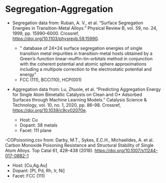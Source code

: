 # Segregation-Aggregation

- Segregation data from: 
Ruban, A. V., et al. “Surface Segregation Energies in Transition-Metal Alloys.” Physical Review B, vol. 59, no. 24, 1999, pp. 15990–6000. Crossref, https://doi.org/10.1103/physrevb.59.15990.

  - " database of 24×24 surface segregation energies of single transition metal impurities in transition-metal hosts obtained by a Green’s-function linear-muffin-tin-orbitals method in conjunction with the coherent potential and atomic sphere approximations including a multipole correction to the electrostatic potential and energy"
  - FCC (111), BCC(110), HCP(001)

- Aggregation data from: 
Lu, Zhuole, et al. “Predicting Aggregation Energy for Single Atom Bimetallic Catalysts on Clean and O* Adsorbed Surfaces through Machine Learning Models.” Catalysis Science & Technology, vol. 10, no. 1, 2020, pp. 86–98. Crossref, https://doi.org/10.1039/c9cy02070e.
  - Host: Cu
  - Dopant: 38 metals
  - Facet: 111 plane

-COPoisoning.csv from:
Darby, M.T., Sykes, E.C.H., Michaelides, A. et al. Carbon Monoxide Poisoning Resistance and Structural Stability of Single Atom Alloys. Top Catal 61, 428–438 (2018). https://doi.org/10.1007/s11244-017-0882-1
  - Host: [Cu,Ag.Au]
  - Dopant: [Pt, Pd, Rh, Ir, Ni]
  - Facet: FCC (111)
